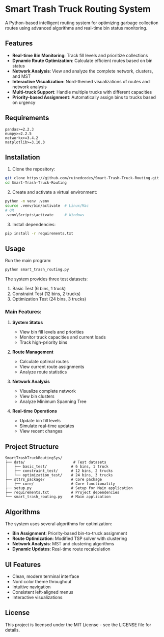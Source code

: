 # Smart Trash Truck Routing System

A Python-based intelligent routing system for optimizing garbage collection routes using advanced algorithms and real-time bin status monitoring.

## Features

- **Real-time Bin Monitoring**: Track fill levels and prioritize collections
- **Dynamic Route Optimization**: Calculate efficient routes based on bin status
- **Network Analysis**: View and analyze the complete network, clusters, and MST
- **Interactive Visualization**: Nord-themed visualizations of routes and network analysis
- **Multi-truck Support**: Handle multiple trucks with different capacities
- **Priority-based Assignment**: Automatically assign bins to trucks based on urgency

## Requirements

```
pandas>=2.2.3
numpy>=2.2.5
networkx>=3.4.2
matplotlib>=3.10.3
```

## Installation

1. Clone the repository:
```bash
git clone https://github.com/ruinedcodes/Smart-Trash-Truck-Routing.git
cd Smart-Trash-Truck-Routing
```

2. Create and activate a virtual environment:
```bash
python -m venv .venv
source .venv/bin/activate  # Linux/Mac
# OR
.venv\Scripts\activate     # Windows
```

3. Install dependencies:
```bash
pip install -r requirements.txt
```

## Usage

Run the main program:
```bash
python smart_trash_routing.py
```

The system provides three test datasets:
1. Basic Test (6 bins, 1 truck)
2. Constraint Test (12 bins, 2 trucks)
3. Optimization Test (24 bins, 3 trucks)

### Main Features:

1. **System Status**
   - View bin fill levels and priorities
   - Monitor truck capacities and current loads
   - Track high-priority bins

2. **Route Management**
   - Calculate optimal routes
   - View current route assignments
   - Analyze route statistics

3. **Network Analysis**
   - Visualize complete network
   - View bin clusters
   - Analyze Minimum Spanning Tree

4. **Real-time Operations**
   - Update bin fill levels
   - Simulate real-time updates
   - View recent changes

## Project Structure

```
SmartTrashTruckRoutingSys/
├── data/                      # Test datasets
│   ├── basic_test/           # 6 bins, 1 truck
│   ├── constraint_test/      # 12 bins, 2 trucks
│   └── optimization_test/    # 24 bins, 3 trucks
├── sttrs_package/            # Core package
│   ├── core/                 # Core functionality
├── setup.py                  # Setup for Main application
├── requirements.txt          # Project dependencies
└── smart_trash_routing.py    # Main application
```

## Algorithms

The system uses several algorithms for optimization:
- **Bin Assignment**: Priority-based bin-to-truck assignment
- **Route Optimization**: Modified TSP solver with clustering
- **Network Analysis**: MST and clustering algorithms
- **Dynamic Updates**: Real-time route recalculation

## UI Features

- Clean, modern terminal interface
- Nord color theme throughout
- Intuitive navigation
- Consistent left-aligned menus
- Interactive visualizations

## License

This project is licensed under the MIT License - see the LICENSE file for details. 
